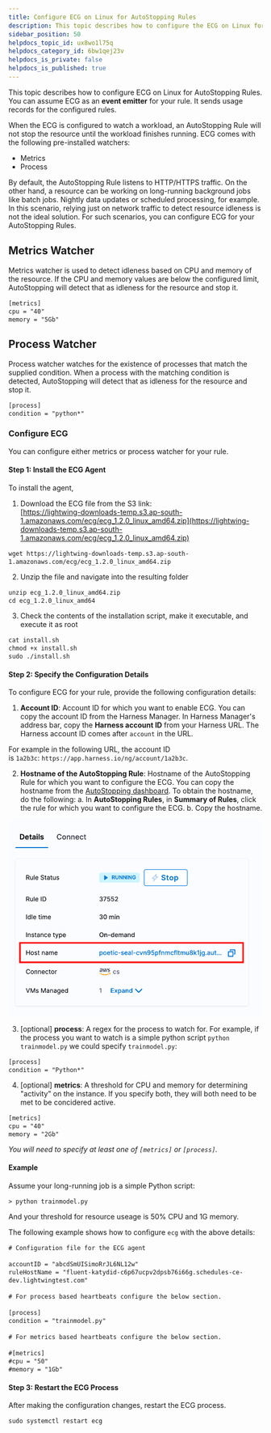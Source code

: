 ```yaml
---
title: Configure ECG on Linux for AutoStopping Rules
description: This topic describes how to configure the ECG on Linux for AutoStopping Rules.
sidebar_position: 50
helpdocs_topic_id: ux8wo1l75q
helpdocs_category_id: 6bw1qej23v
helpdocs_is_private: false
helpdocs_is_published: true
---
```


This topic describes how to configure ECG on Linux for AutoStopping Rules. You can assume ECG as an **event emitter** for your rule. It sends usage records for the configured rules.

When the ECG is configured to watch a workload, an AutoStopping Rule will not stop the resource until the workload finishes running. ECG comes with the following pre-installed watchers:

* Metrics
* Process

By default, the AutoStopping Rule listens to HTTP/HTTPS traffic. On the other hand, a resource can be working on long-running background jobs like batch jobs. Nightly data updates or scheduled processing, for example. In this scenario, relying just on network traffic to detect resource idleness is not the ideal solution. For such scenarios, you can configure ECG for your AutoStopping Rules.

## Metrics Watcher

Metrics watcher is used to detect idleness based on CPU and memory of the resource. If the CPU and memory values are below the configured limit, AutoStopping will detect that as idleness for the resource and stop it.

```
[metrics]  
cpu = "40"  
memory = "5Gb"
```

## Process Watcher

Process watcher watches for the existence of processes that match the supplied condition. When a process with the matching condition is detected, AutoStopping will detect that as idleness for the resource and stop it.

```
[process]  
condition = "python*"
```

### Configure ECG

You can configure either metrics or process watcher for your rule.

#### Step 1: Install the ECG Agent

To install the agent,

1. Download the ECG file from the S3 link:  
[https://lightwing-downloads-temp.s3.ap-south-1.amazonaws.com/ecg/ecg_1.2.0_linux_amd64.zip](https://lightwing-downloads-temp.s3.ap-south-1.amazonaws.com/ecg/ecg_1.2.0_linux_amd64.zip)

```
wget https://lightwing-downloads-temp.s3.ap-south-1.amazonaws.com/ecg/ecg_1.2.0_linux_amd64.zip
```

2. Unzip the file and navigate into the resulting folder

```
unzip ecg_1.2.0_linux_amd64.zip
cd ecg_1.2.0_linux_amd64
```

3. Check the contents of the installation script, make it executable, and execute it as root

```
cat install.sh
chmod +x install.sh
sudo ./install.sh
```

#### Step 2: Specify the Configuration Details

To configure ECG for your rule, provide the following configuration details:

1. **Account ID**: Account ID for which you want to enable ECG. You can copy the account ID from the Harness Manager. In Harness Manager's address bar, copy the **Harness account ID** from your Harness URL. The Harness account ID comes after `account` in the URL.  
  
For example in the following URL, the account ID is `1a2b3c`: `https://app.harness.io/ng/account/1a2b3c`.

2. **Hostname of the AutoStopping Rule**: Hostname of the AutoStopping Rule for which you want to configure the ECG. You can copy the hostname from the [AutoStopping dashboard](../1-optimize-cloud-costs-with-intelligent-cloud-auto-stopping-rules/4-create-auto-stopping-rules/autostopping-dashboard.md). To obtain the hostname, do the following:
  a. In **AutoStopping Rules**, in **Summary of Rules**, click the rule for which you want to configure the ECG.
  b. Copy the hostname.

![](./static/configure-ecg-hostname.png)

3. [optional] **process**: A regex for the process to watch for. For example, if the process you want to watch is a simple python script `python trainmodel.py` we could specify `trainmodel.py`:

```
[process]  
condition = "Python*"  
```

4. [optional] **metrics**: A threshold for CPU and memory for determining "activity" on the instance. If you specify both, they will both need to be met to be concidered active.

```
[metrics]  
cpu = "40"  
memory = "2Gb"
```

*You will need to specify at least one of `[metrics]` or `[process]`.*


#### Example

Assume your long-running job is a simple Python script:

```
> python trainmodel.py
```

And your threshold for resource useage is 50% CPU and 1G memory.

The following example shows how to configure `ecg` with the above details:

```
# Configuration file for the ECG agent  
  
accountID = "abcdSmUISimoRrJL6NL12w"  
ruleHostName = "fluent-katydid-c6p67ucpv2dpsb76i66g.schedules-ce-dev.lightwingtest.com"  
  
# For process based heartbeats configure the below section.  
  
[process]  
condition = "trainmodel.py"  
  
# For metrics based heartbeats configure the below section.  
  
#[metrics]  
#cpu = "50"  
#memory = "1Gb"
```

#### Step 3: Restart the ECG Process

After making the configuration changes, restart the ECG process.

```
sudo systemctl restart ecg
```
